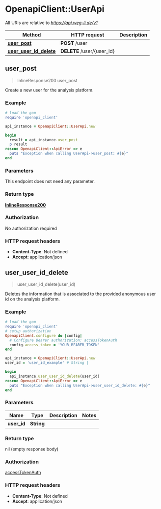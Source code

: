 # OpenapiClient::UserApi

All URIs are relative to *https://api.weg-li.de/v1*

Method | HTTP request | Description
------------- | ------------- | -------------
[**user_post**](UserApi.md#user_post) | **POST** /user | 
[**user_user_id_delete**](UserApi.md#user_user_id_delete) | **DELETE** /user/{user_id} | 



## user_post

> InlineResponse200 user_post



Create a new user for the analysis platform.

### Example

```ruby
# load the gem
require 'openapi_client'

api_instance = OpenapiClient::UserApi.new

begin
  result = api_instance.user_post
  p result
rescue OpenapiClient::ApiError => e
  puts "Exception when calling UserApi->user_post: #{e}"
end
```

### Parameters

This endpoint does not need any parameter.

### Return type

[**InlineResponse200**](InlineResponse200.md)

### Authorization

No authorization required

### HTTP request headers

- **Content-Type**: Not defined
- **Accept**: application/json


## user_user_id_delete

> user_user_id_delete(user_id)



Deletes the information that is associated to the provided anonymous user id on the analysis platform.

### Example

```ruby
# load the gem
require 'openapi_client'
# setup authorization
OpenapiClient.configure do |config|
  # Configure Bearer authorization: accessTokenAuth
  config.access_token = 'YOUR_BEARER_TOKEN'
end

api_instance = OpenapiClient::UserApi.new
user_id = 'user_id_example' # String | 

begin
  api_instance.user_user_id_delete(user_id)
rescue OpenapiClient::ApiError => e
  puts "Exception when calling UserApi->user_user_id_delete: #{e}"
end
```

### Parameters


Name | Type | Description  | Notes
------------- | ------------- | ------------- | -------------
 **user_id** | **String**|  | 

### Return type

nil (empty response body)

### Authorization

[accessTokenAuth](../README.md#accessTokenAuth)

### HTTP request headers

- **Content-Type**: Not defined
- **Accept**: application/json

